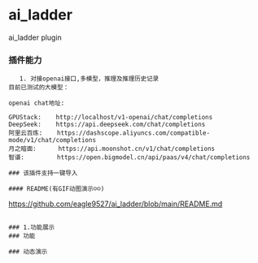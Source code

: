 # ai_ladder
ai_ladder plugin

### 插件能力
```
   1. 对接openai接口,多模型，推理及推理历史记录
目前已测试的大模型：

openai chat地址:

GPUStack:    http://localhost/v1-openai/chat/completions
DeepSeek:    https://api.deepseek.com/chat/completions
阿里云百炼:    https://dashscope.aliyuncs.com/compatible-mode/v1/chat/completions
月之暗面:      https://api.moonshot.cn/v1/chat/completions
智谱:         https://open.bigmodel.cn/api/paas/v4/chat/completions

```
  
```
### 该插件支持一键导入

#### README(有GIF动图演示☺️☺️)
```
https://github.com/eagle9527/ai_ladder/blob/main/README.md
```

### 1.功能展示
### 功能 

### 动态演示
